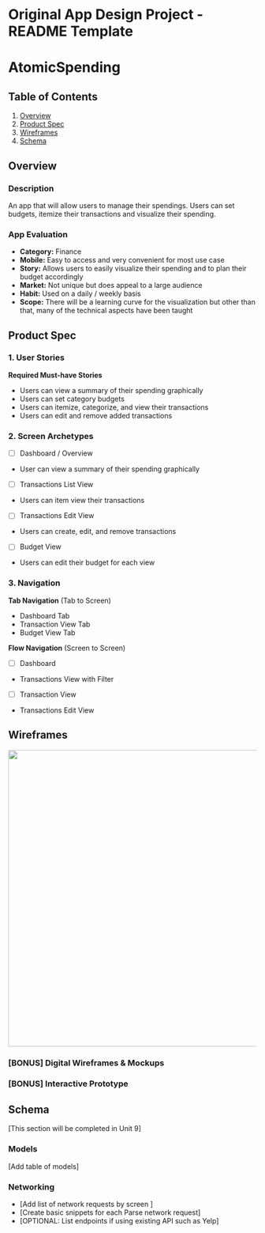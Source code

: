 Original App Design Project - README Template
===

# AtomicSpending

## Table of Contents

1. [Overview](#Overview)
2. [Product Spec](#Product-Spec)
3. [Wireframes](#Wireframes)
4. [Schema](#Schema)

## Overview

### Description

An app that will allow users to manage their spendings. 
Users can set budgets, itemize their transactions and visualize
their spending.

### App Evaluation

- **Category:** Finance
- **Mobile:** Easy to access and very convenient for most use case
- **Story:** Allows users to easily visualize their spending and to plan their budget accordingly
- **Market:** Not unique but does appeal to a large audience
- **Habit:** Used on a daily / weekly basis
- **Scope:** There will be a learning curve for the visualization but other than that, many of the technical aspects have been taught

## Product Spec

### 1. User Stories

**Required Must-have Stories**

* Users can view a summary of their spending graphically
* Users can set category budgets
* Users can itemize, categorize, and view their transactions
* Users can edit and remove added transactions

### 2. Screen Archetypes

- [ ] Dashboard / Overview
* User can view a summary of their spending graphically
- [ ] Transactions List View
* Users can item view their transactions
- [ ] Transactions Edit View
* Users can create, edit, and remove transactions
- [ ] Budget View
* Users can edit their budget for each view

### 3. Navigation

**Tab Navigation** (Tab to Screen)

* Dashboard Tab
* Transaction View Tab
* Budget View Tab

**Flow Navigation** (Screen to Screen)

- [ ] Dashboard
* Transactions View with Filter
- [ ] Transaction View
* Transactions Edit View

## Wireframes

<img src="https://i.imgur.com/VM30oLc.jpeg" width=600>

### [BONUS] Digital Wireframes & Mockups

### [BONUS] Interactive Prototype

## Schema 

[This section will be completed in Unit 9]

### Models

[Add table of models]

### Networking

- [Add list of network requests by screen ]
- [Create basic snippets for each Parse network request]
- [OPTIONAL: List endpoints if using existing API such as Yelp]
